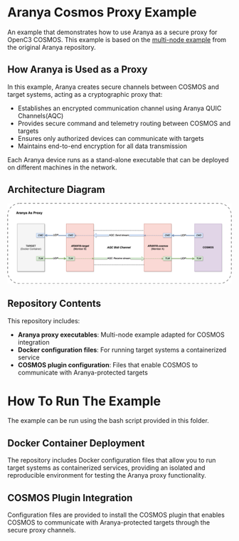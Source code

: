# Aranya Cosmos Proxy Example

An example that demonstrates how to use Aranya as a secure proxy for OpenC3 COSMOS. This example is based on the [multi-node example](https://github.com/aranya-project/aranya/tree/442-example-split-complex-example-into-simple-focused-examples/examples/rust/aranya-example-multi-node) from the original Aranya repository.

## How Aranya is Used as a Proxy

In this example, Aranya creates secure channels between COSMOS and target systems, acting as a cryptographic proxy that:
- Establishes an encrypted communication channel using Aranya QUIC Channels(AQC)
- Provides secure command and telemetry routing between COSMOS and targets
- Ensures only authorized devices can communicate with targets
- Maintains end-to-end encryption for all data transmission

Each Aranya device runs as a stand-alone executable that can be deployed on different machines in the network.

## Architecture Diagram

![Architecture Diagram](aranya_as_proxy.png)

## Repository Contents

This repository includes:
- **Aranya proxy executables**: Multi-node example adapted for COSMOS integration
- **Docker configuration files**: For running target systems a containerized service
- **COSMOS plugin configuration**: Files that enable COSMOS to communicate with Aranya-protected targets

# How To Run The Example

The example can be run using the bash script provided in this folder.

## Docker Container Deployment

The repository includes Docker configuration files that allow you to run target systems as containerized services, providing an isolated and reproducible environment for testing the Aranya proxy functionality.

## COSMOS Plugin Integration

Configuration files are provided to install the COSMOS plugin that enables COSMOS to communicate with Aranya-protected targets through the secure proxy channels.
